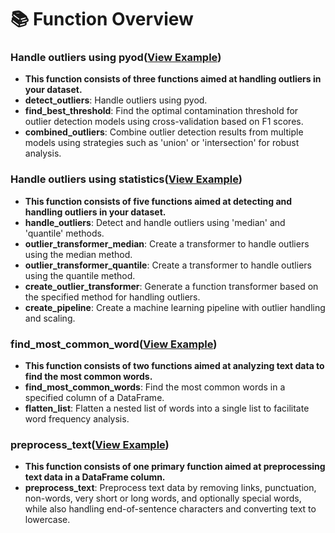 #  📚 Function Overview

### Handle outliers using pyod([View Example](https://github.com/Eric-Chung-0511/Learning-Record/blob/main/Data%20Science%20Projects/Loan%20Prediction/Loan%20Prediction%20_Eric.ipynb))
- **This function consists of three functions aimed at handling outliers in your dataset.**
- **detect_outliers**: Handle outliers using pyod.
- **find_best_threshold**: Find the optimal contamination threshold for outlier detection models using cross-validation based on F1 scores.
- **combined_outliers**: Combine outlier detection results from multiple models using strategies such as 'union' or 'intersection' for robust analysis.

### Handle outliers using statistics([View Example](https://github.com/Eric-Chung-0511/Learning-Record/blob/main/Data%20Science%20Projects/Human%20Activity%20Recognition%20with%20Smartphones/Human%20Activity%20Recognition%20with%20Smartphones%20_Eric.ipynb))
- **This function consists of five functions aimed at detecting and handling outliers in your dataset.**
- **handle_outliers**: Detect and handle outliers using 'median' and 'quantile' methods.
- **outlier_transformer_median**: Create a transformer to handle outliers using the median method.
- **outlier_transformer_quantile**: Create a transformer to handle outliers using the quantile method.
- **create_outlier_transformer**: Generate a function transformer based on the specified method for handling outliers.
- **create_pipeline**: Create a machine learning pipeline with outlier handling and scaling.

### find_most_common_word([View Example](https://github.com/Eric-Chung-0511/Learning-Record/blob/main/Data%20Science%20Projects/MBTI/MBTI%20Prediction_Eric.ipynb))
- **This function consists of two functions aimed at analyzing text data to find the most common words.**
- **find_most_common_words**: Find the most common words in a specified column of a DataFrame.
- **flatten_list**: Flatten a nested list of words into a single list to facilitate word frequency analysis.

### preprocess_text([View Example](https://github.com/Eric-Chung-0511/Learning-Record/blob/main/Data%20Science%20Projects/MBTI/MBTI%20Prediction_Eric.ipynb))
- **This function consists of one primary function aimed at preprocessing text data in a DataFrame column.**
- **preprocess_text**: Preprocess text data by removing links, punctuation, non-words, very short or long words, and optionally special words, while also handling end-of-sentence characters and converting text to lowercase.

